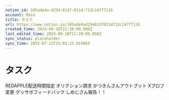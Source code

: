 ```yaml
---
notion_id: 105ade4a-d294-813f-811d-f13c147f7116
account: Main
title: タスク
url: https://www.notion.so/105ade4ad294813f811df13c147f7116
created_time: 2024-09-18T11:20:00.000Z
last_edited_time: 2024-09-18T11:20:00.000Z
sync_status: placeholder
sync_time: 2025-07-12T15:01:15.015863
---
```

# タスク

REDAPPLE配送時間指定
オリクション請求
かつきんさんアウトプット
Xプロフ変更
グッサポフィードバック
しめじさん報告！！